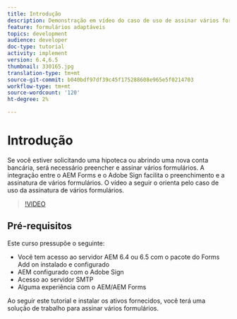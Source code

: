 ```yaml
---
title: Introdução
description: Demonstração em vídeo do caso de uso de assinar vários formulários
feature: formulários adaptáveis
topics: development
audience: developer
doc-type: tutorial
activity: implement
version: 6.4,6.5
thumbnail: 330165.jpg
translation-type: tm+mt
source-git-commit: b040bdf97df39c45f175288608e965e5f0214703
workflow-type: tm+mt
source-wordcount: '120'
ht-degree: 2%

---
```


# Introdução

Se você estiver solicitando uma hipoteca ou abrindo uma nova conta bancária, será necessário preencher e assinar vários formulários. A integração entre o AEM Forms e o Adobe Sign facilita o preenchimento e a assinatura de vários formulários.
O vídeo a seguir o orienta pelo caso de uso da assinatura de vários formulários.

>[!VIDEO](https://video.tv.adobe.com/v/330165?quality=9&learn=on)

## Pré-requisitos

Este curso pressupõe o seguinte:

* Você tem acesso ao servidor AEM 6.4 ou 6.5 com o pacote do Forms Add on instalado e configurado
* AEM configurado com o Adobe Sign
* Acesso ao servidor SMTP
* Alguma experiência com o AEM/AEM Forms

Ao seguir este tutorial e instalar os ativos fornecidos, você terá uma solução de trabalho para assinar vários formulários.